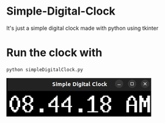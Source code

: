 # Simple-Digital-Clock
It's just a simple digital clock made with python using tkinter

# Run the clock with
```python
python simpleDigitalClock.py
```

![Screenshot](image.png)
